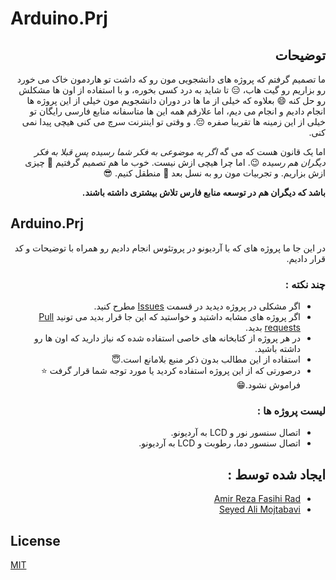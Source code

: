 # Arduino.Prj

<div dir="rtl">

## توضیحات

ما تصمیم گرفتم که پروژه های دانشجویی مون رو که داشت تو هاردمون خاک می خورد رو بزاریم رو گیت هاب، :expressionless: تا شاید به درد کسی بخوره، و با استفاده از اون ها مشکلش رو حل کنه :smile: بعلاوه که خیلی از ما ها در دوران دانشجویم مون خیلی از این پروژه ها انجام دادیم و انجام می دیم، اما علارقم همه این ها متاسفانه منابع فارسی رایگان تو خیلی از این زمینه ها تقریبا صفره :pensive:. و وقتی تو اینترنت سرچ می کنی هیچی پیدا نمی کنی.
  
اما یک قانون هست که می گه *اگر یه موضوعی به فکر شما رسیده پس قبلا به فکر دیگران هم رسیده* :wink:. اما چرا هیچی ازش نیست. خوب ما هم تصمیم گرفتیم :muscle: چیزی ازش بزاریم. و تجربیات مون رو به نسل بعد :baby: منطقل کنیم. :sunglasses:

**باشد که دیگران هم در توسعه منابع فارس تلاش بیشتری داشته باشند.**

</div>

## Arduino.Prj

<div dir="rtl">
  در این جا ما پروژه های که با آردیونو در پروتئوس انجام دادیم رو همراه با توضیحات و کد قرار دادیم.
  
  ### چند نکته :
  * اگر مشکلی در پروژه دیدید در قسمت [Issues](https://github.com/Fasihi-Rad/Arduino.Prj/issues) مطرح کنید.
  * اگر پروژه های مشابه داشتید و خواستید که این جا قرار بدید می تونید [Pull requests](https://github.com/Fasihi-Rad/Arduino.Prj/pulls) بدید.
  * در هر پروژه از کتابخانه های خاصی استفاده شده که نیاز دارید که اون ها رو داشته باشید.
  * استفاده از این مطالب بدون ذکر منبع بلامانع است.:innocent:
  * درصورتی که از این پروژه استفاده کردید یا مورد توجه شما قرار گرفت :star: فراموش نشود.:grin:
  
  ### لیست پروژه ها :
  * اتصال سنسور نور و LCD به آردیونو.
  * اتصال سنسور دما، رطوبت و LCD به آردیونو.
  
  ## ایجاد شده توسط :
  * [Amir Reza Fasihi Rad](https://github.com/Fasihi-Rad)
  * [Seyed Ali Mojtabavi](https://github.com/mojtabavi)
  
</div>

## License

[MIT](https://choosealicense.com/licenses/mit/)

